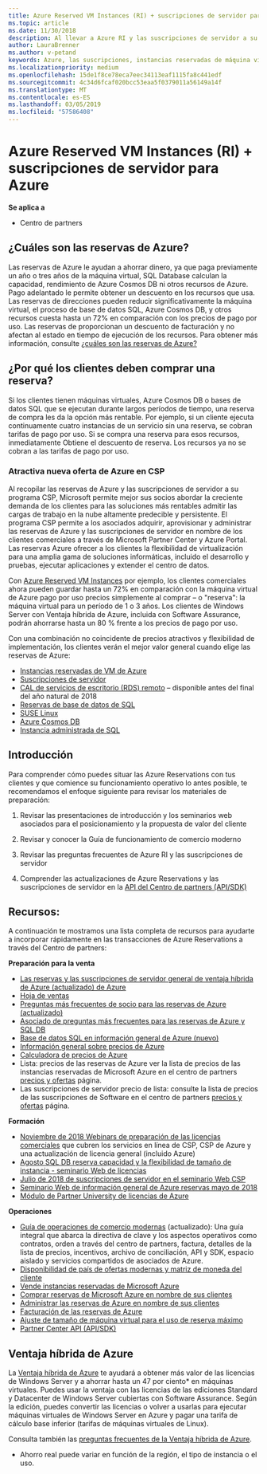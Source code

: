 ```yaml
---
title: Azure Reserved VM Instances (RI) + suscripciones de servidor para Azure | Centro de partners
ms.topic: article
ms.date: 11/30/2018
description: Al llevar a Azure RI y las suscripciones de servidor a su programa CSP, estamos habilitando mejor a nuestros partners para que aborden la creciente demanda de clientes de rápido crecimiento para soluciones más rentables a fin de admitir cargas de trabajo de nube altamente predecibles y persistentes. El programa CSP permite a los partners adquirir, aprovisionar y administrar Azure RI y suscripciones de servidor en nombre de los clientes comerciales a través del Centro de partners de Microsoft y Azure Portal.
author: LauraBrenner
ms.author: v-petand
keywords: Azure, las suscripciones, instancias reservadas de máquina virtual, la reserva,
ms.localizationpriority: medium
ms.openlocfilehash: 15de1f8ce78eca7eec34113eaf1115fa8c441edf
ms.sourcegitcommit: 4c34d6fcaf020bcc53eaa5f0379011a56149a14f
ms.translationtype: MT
ms.contentlocale: es-ES
ms.lasthandoff: 03/05/2019
ms.locfileid: "57586408"
---
```

<!-- Mike Aasen wrote and owns this topic -->

# <a name="azure-reserved-vm-instances-ri--server-subscriptions-for-azure"></a>Azure Reserved VM Instances (RI) + suscripciones de servidor para Azure

**Se aplica a**

- Centro de partners
 
## <a name="what-are-azure-reservations"></a>¿Cuáles son las reservas de Azure?

Las reservas de Azure le ayudan a ahorrar dinero, ya que paga previamente un año o tres años de la máquina virtual, SQL Database calculan la capacidad, rendimiento de Azure Cosmos DB ni otros recursos de Azure. Pago adelantado le permite obtener un descuento en los recursos que usa. Las reservas de direcciones pueden reducir significativamente la máquina virtual, el proceso de base de datos SQL, Azure Cosmos DB, y otros recursos cuesta hasta un 72% en comparación con los precios de pago por uso. Las reservas de proporcionan un descuento de facturación y no afectan al estado en tiempo de ejecución de los recursos. Para obtener más información, consulte [¿cuáles son las reservas de Azure?](https://docs.microsoft.com/azure/billing/billing-save-compute-costs-reservations)

## <a name="why-should-customers-buy-a-reservation"></a>¿Por qué los clientes deben comprar una reserva?

Si los clientes tienen máquinas virtuales, Azure Cosmos DB o bases de datos SQL que se ejecutan durante largos períodos de tiempo, una reserva de compra les da la opción más rentable. Por ejemplo, si un cliente ejecuta continuamente cuatro instancias de un servicio sin una reserva, se cobran tarifas de pago por uso. Si se compra una reserva para esos recursos, inmediatamente Obtiene el descuento de reserva. Los recursos ya no se cobran a las tarifas de pago por uso.

 
### <a name="compelling-new-azure-offer-in-csp"></a>Atractiva nueva oferta de Azure en CSP 

Al recopilar las reservas de Azure y las suscripciones de servidor a su programa CSP, Microsoft permite mejor sus socios abordar la creciente demanda de los clientes para las soluciones más rentables admitir las cargas de trabajo en la nube altamente predecible y persistente. El programa CSP permite a los asociados adquirir, aprovisionar y administrar las reservas de Azure y las suscripciones de servidor en nombre de los clientes comerciales a través de Microsoft Partner Center y Azure Portal. Las reservas Azure ofrecer a los clientes la flexibilidad de virtualización para una amplia gama de soluciones informáticas, incluido el desarrollo y pruebas, ejecutar aplicaciones y extender el centro de datos. 

Con [Azure Reserved VM Instances](https://azure.microsoft.com/en-us/pricing/reserved-vm-instances/) por ejemplo, los clientes comerciales ahora pueden guardar hasta un 72% en comparación con la máquina virtual de Azure pago por uso precios simplemente al comprar – o "reserva": la máquina virtual para un período de 1 o 3 años. Los clientes de Windows Server con Ventaja híbrida de Azure, incluida con Software Assurance, podrán ahorrarse hasta un 80 % frente a los precios de pago por uso. 

Con una combinación no coincidente de precios atractivos y flexibilidad de implementación, los clientes verán el mejor valor general cuando elige las reservas de Azure: 

- [Instancias reservadas de VM de Azure](https://docs.microsoft.com/azure/virtual-machines/windows/prepay-reserved-vm-instances)
- [Suscripciones de servidor](https://www.microsoft.com/en-us/Licensing/news/windows-sql-server-through-csp) 
- [CAL de servicios de escritorio (RDS) remoto](https://cloudblogs.microsoft.com/windowsserver/2018/10/03/remote-desktop-services-2019-generally-available-with-windows-server-2019/) – disponible antes del final del año natural de 2018
- [Reservas de base de datos de SQL](https://docs.microsoft.com/azure/sql-database/sql-database-reserved-capacity)
- [SUSE Linux](https://docs.microsoft.com/azure/virtual-machines/linux/prepay-suse-software-charges)
- [Azure Cosmos DB](https://docs.microsoft.com/azure/cosmos-db/cosmos-db-reserved-capacity)
- [Instancia administrada de SQL](https://docs.microsoft.com/azure/sql-database/sql-database-managed-instance)

## <a name="getting-started"></a>Introducción

Para comprender cómo puedes situar las Azure Reservations con tus clientes y que comience su funcionamiento operativo lo antes posible, te recomendamos el enfoque siguiente para revisar los materiales de preparación:

1.  Revisar las presentaciones de introducción y los seminarios web asociados para el posicionamiento y la propuesta de valor del cliente

2.  Revisar y conocer la Guía de funcionamiento de comercio moderno

5.  Revisar las preguntas frecuentes de Azure RI y las suscripciones de servidor

6.  Comprender las actualizaciones de Azure Reservations y las suscripciones de servidor en la [API del Centro de partners (API/SDK)](https://docs.microsoft.com/en-us/partner-center/develop/purchase-azure-reserved-vm-instances)

## <a name="resources"></a>Recursos: 

A continuación te mostramos una lista completa de recursos para ayudarte a incorporar rápidamente en las transacciones de Azure Reservations a través del Centro de partners: 

**Preparación para la venta**

- [Las reservas y las suscripciones de servidor general de ventaja híbrida de Azure (actualizado) de Azure](https://assetsprod.microsoft.com/Azure-reservations-and-server-subscriptions-with-azure-hybrid-benefit.pptx)
- [Hoja de ventas](https://assetsprod.microsoft.com/mpn/Azure-RI-Sales-Sheet-CSP.pdf)
- [Preguntas más frecuentes de socio para las reservas de Azure (actualizado)](https://assetsprod.microsoft.com/Partner-faq-for-azure-reservations.docx)
- [Asociado de preguntas más frecuentes para las reservas de Azure y SQL DB](https://assetsprod.microsoft.com/Partner-faq-for-azure-reservations-sql-db.docx)
- [Base de datos SQL en información general de Azure (nuevo)](https://assetsprod.microsoft.com/Sql-db-in-azure-overview.pptx)
- [Información general sobre precios de Azure](https://azure.microsoft.com/pricing/#explore-cost)
- [Calculadora de precios de Azure](https://azure.microsoft.com/pricing/calculator/)
- Lista: precios de las reservas de Azure ver la lista de precios de las instancias reservadas de Microsoft Azure en el centro de partners [precios y ofertas](https://assetsprod.microsoft.com/modern-offers-country-currency-availability.xlsx) página.
- Las suscripciones de servidor precio de lista: consulte la lista de precios de las suscripciones de Software en el centro de partners [precios y ofertas](https://assetsprod.microsoft.com/modern-offers-country-currency-availability.xlsx) página.

**Formación**

- [Noviembre de 2018 Webinars de preparación de las licencias comerciales](https://na01.safelinks.protection.outlook.com/?url=https%3A%2F%2Fcommercial-licensing.eventbuilder.com%2F%3Flandingpageid%3DV0Bx6L&data=02%7C01%7Cv-oumaki%40microsoft.com%7C96e24687952242e1ff0c08d62ada13f3%7C72f988bf86f141af91ab2d7cd011db47%7C1%7C0%7C636743513471330495&sdata=DjPAKnW%2BpVekRS3Zngy2uwAkTpU4z1O%2Fh56NuTOmCzM%3D&reserved=0) que cubren los servicios en línea de CSP, CSP de Azure y una actualización de licencia general (incluido Azure)
- [Agosto SQL DB reserva capacidad y la flexibilidad de tamaño de instancia - seminario Web de licencias](https://commercial-licensing.eventbuilder.com/view?eventid=d0t9g4)
- [Julio de 2018 de suscripciones de servidor en el seminario Web CSP](https://commercial-licensing.eventbuilder.com/Server_Subscriptions_in_CSP_P2_July)
- [Seminario Web de información general de Azure reservas mayo de 2018](https://commercial-licensing.eventbuilder.com/Reserved_Instances_in_CSP_May_Option_1)
- [Módulo de Partner University de licencias de Azure](https://aka.ms/azure_partner_licensing)

**Operaciones**

- [Guía de operaciones de comercio modernas](https://assetsprod.microsoft.com/mpn/Partner-Center-Modern-Commerce-Operating-Guide.docx) (actualizado):  Una guía integral que abarca la directiva de clave y los aspectos operativos como contratos, orden a través del centro de partners, factura, detalles de la lista de precios, incentivos, archivo de conciliación, API y SDK, espacio aislado y servicios compartidos de asociados de Azure.
- [Disponibilidad de país de ofertas modernas y matriz de moneda del cliente](https://assetsprod.microsoft.com/modern-offers-country-currency-availability.xlsx)
- [Vende instancias reservadas de Microsoft Azure](https://go.microsoft.com/fwlink/?linkid=872806)
- [Comprar reservas de Microsoft Azure en nombre de sus clientes](https://go.microsoft.com/fwlink/?linkid=872807)
- [Administrar las reservas de Azure en nombre de sus clientes](https://go.microsoft.com/fwlink/?linkid=872808)
- [Facturación de las reservas de Azure](https://go.microsoft.com/fwlink/?linkid=872809)
- [Ajuste de tamaño de máquina virtual para el uso de reserva máximo](https://go.microsoft.com/fwlink/?linkid=872810)
- [Partner Center API (API/SDK)](https://docs.microsoft.com/en-us/partner-center/develop/purchase-azure-reserved-vm-instances)

## <a name="azure-hybrid-benefit"></a>Ventaja híbrida de Azure

La [Ventaja híbrida de Azure](https://azure.microsoft.com/pricing/hybrid-benefit) te ayudará a obtener más valor de las licencias de Windows Server y a ahorrar hasta un 47 por ciento* en máquinas virtuales. Puedes usar la ventaja con las licencias de las ediciones Standard y Datacenter de Windows Server cubiertas con Software Assurance. Según la edición, puedes convertir las licencias o volver a usarlas para ejecutar máquinas virtuales de Windows Server en Azure y pagar una tarifa de cálculo base inferior (tarifas de máquinas virtuales de Linux).

Consulta también las [preguntas frecuentes de la Ventaja híbrida de Azure](https://azure.microsoft.com/en-us/pricing/hybrid-benefit/faq/).

* Ahorro real puede variar en función de la región, el tipo de instancia o el uso.